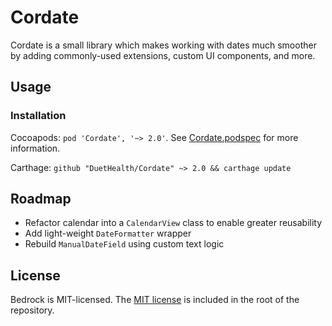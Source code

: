# Cordate

Cordate is a small library which makes working with dates much smoother by adding commonly-used extensions, custom UI components, and more.

## Usage

### Installation

Cocoapods: `pod 'Cordate', '~> 2.0'`. See [Cordate.podspec](Cordate.podspec) for more information.

Carthage: `github "DuetHealth/Cordate" ~> 2.0 && carthage update`

## Roadmap

* Refactor calendar into a `CalendarView` class to enable greater reusability
* Add light-weight `DateFormatter` wrapper
* Rebuild `ManualDateField` using custom text logic

## License

Bedrock is MIT-licensed. The [MIT license](LICENSE) is included in the root of the repository.
